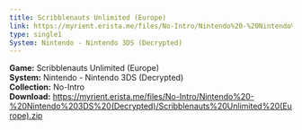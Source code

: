 ```yaml
---
title: Scribblenauts Unlimited (Europe)
link: https://myrient.erista.me/files/No-Intro/Nintendo%20-%20Nintendo%203DS%20(Decrypted)/Scribblenauts%20Unlimited%20(Europe).zip
type: single1
System: Nintendo - Nintendo 3DS (Decrypted)
---
```

<b>Game:</b> Scribblenauts Unlimited (Europe)<br>
<b>System:</b> Nintendo - Nintendo 3DS (Decrypted)<br>
<b>Collection:</b> No-Intro<br>
<b>Download:</b> https://myrient.erista.me/files/No-Intro/Nintendo%20-%20Nintendo%203DS%20(Decrypted)/Scribblenauts%20Unlimited%20(Europe).zip
